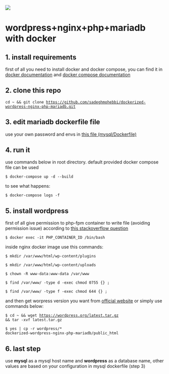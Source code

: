 ![](https://s.w.org/style/images/about/WordPress-logotype-wordmark.png)

# wordpress+nginx+php+mariadb with docker

## 1. install requirements

first of all you need to install docker and docker compose, you can find it in [docker documentation](https://docs.docker.com/install/) and [docker compose documentation](https://docs.docker.com/compose/install/)

## 2. clone this repo
<code>cd ~ && git clone https://github.com/sadeghmohebbi/dockerized-wordpress-nginx-php-mariadb.git</code>

## 3. edit mariadb dockerfile file
use your own password and envs in [this file (mysql/Dockerfile)](https://github.com/sadeghmohebbi/dockerized-wordpress-nginx-php-mariadb/blob/master/mysql/Dockerfile)

## 4. run it
use commands below in root directory. default provided docker compose file can be used

<code>$ docker-compose up -d --build</code>

to see what happens:

<code>$ docker-compose logs -f</code>

## 5. install wordpress
first of all give permission to php-fpm container to write file (avoiding permission issue) according to [this stackoverflow question](https://stackoverflow.com/questions/44251019/wordpress-on-docker-could-not-create-directory-on-mounted-volume)

<code>$ docker exec -it PHP_CONTAINER_ID /bin/bash</code>

inside nginx docker image use this commands:

<code>$ mkdir /var/www/html/wp-content/plugins</code>

<code>$ mkdir /var/www/html/wp-content/uploads</code>

<code>$ chown -R www-data:www-data /var/www</code>

<code>$ find /var/www/ -type d -exec chmod 0755 {} \;</code>

<code>$ find /var/www/ -type f -exec chmod 644 {} \;</code>

and then get worpress version you want from [official website](https://wordpress.org/download/) or simply use commands below:

<code>$ cd ~ && wget https://wordpress.org/latest.tar.gz && tar -xvf latest.tar.gz</code>

<code>$ yes | cp -r wordpress/* dockerized-wordpress-nginx-php-mariadb/public_html</code>

## 6. last step
use **mysql** as a mysql host name and **wordpress** as a database name, other values are based on your configuration in mysql dockerfile (step 3)
